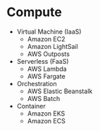 # Compute

* Virtual Machine (IaaS)
	* Amazon EC2
	* Amazon LightSail
	* AWS Outposts
* Serverless (FaaS)
	* AWS Lambda
	* AWS Fargate
* Orchestration
	* AWS Elastic Beanstalk
	* AWS Batch
* Container
	* Amazon EKS
	* Amazon ECS
